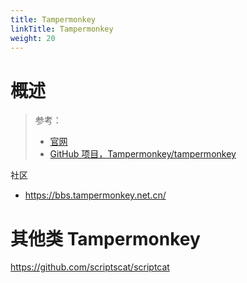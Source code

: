 ```yaml
---
title: Tampermonkey
linkTitle: Tampermonkey
weight: 20
---
```


# 概述

> 参考：
>
> - [官网](https://tampermonkey.net/)
> - [GitHub 项目，Tampermonkey/tampermonkey](https://github.com/Tampermonkey/tampermonkey)

社区

- https://bbs.tampermonkey.net.cn/

# 其他类 Tampermonkey

https://github.com/scriptscat/scriptcat
